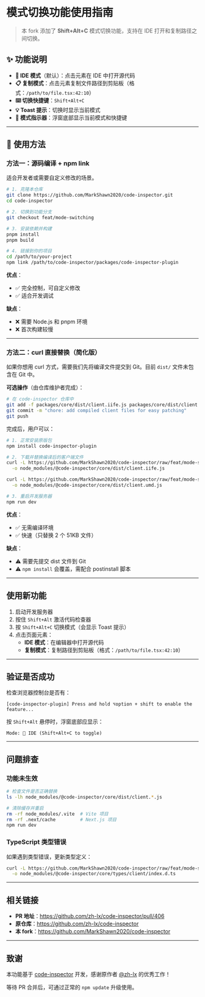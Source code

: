 # 模式切换功能使用指南

> 本 fork 添加了 **Shift+Alt+C** 模式切换功能，支持在 IDE 打开和复制路径之间切换。

## ✨ 功能说明

- **📝 IDE 模式**（默认）：点击元素在 IDE 中打开源代码
- **📋 复制模式**：点击元素复制文件路径到剪贴板（格式：`/path/to/file.tsx:42:10`）
- **⌨️ 切换快捷键**：`Shift+Alt+C`
- **💡 Toast 提示**：切换时显示当前模式
- **🎯 模式指示器**：浮窗底部显示当前模式和快捷键

---

## 🚀 使用方法

### 方法一：源码编译 + npm link

适合开发者或需要自定义修改的场景。

```bash
# 1. 克隆本仓库
git clone https://github.com/MarkShawn2020/code-inspector.git
cd code-inspector

# 2. 切换到功能分支
git checkout feat/mode-switching

# 3. 安装依赖并构建
pnpm install
pnpm build

# 4. 链接到你的项目
cd /path/to/your-project
npm link /path/to/code-inspector/packages/code-inspector-plugin
```

**优点**：
- ✅ 完全控制，可自定义修改
- ✅ 适合开发调试

**缺点**：
- ❌ 需要 Node.js 和 pnpm 环境
- ❌ 首次构建较慢

---

### 方法二：curl 直接替换（简化版）

如果你想用 curl 方式，需要我们先将编译文件提交到 Git。目前 `dist/` 文件未包含在 Git 中。

**可选操作**（由仓库维护者完成）：
```bash
# 在 code-inspector 仓库中
git add -f packages/core/dist/client.iife.js packages/core/dist/client.umd.js
git commit -m "chore: add compiled client files for easy patching"
git push
```

完成后，用户可以：
```bash
# 1. 正常安装原版包
npm install code-inspector-plugin

# 2. 下载并替换编译后的客户端文件
curl -L https://github.com/MarkShawn2020/code-inspector/raw/feat/mode-switching/packages/core/dist/client.iife.js \
  -o node_modules/@code-inspector/core/dist/client.iife.js

curl -L https://github.com/MarkShawn2020/code-inspector/raw/feat/mode-switching/packages/core/dist/client.umd.js \
  -o node_modules/@code-inspector/core/dist/client.umd.js

# 3. 重启开发服务器
npm run dev
```

**优点**：
- ✅ 无需编译环境
- ✅ 快速（只替换 2 个 51KB 文件）

**缺点**：
- ⚠️ 需要先提交 dist 文件到 Git
- ⚠️ `npm install` 会覆盖，需配合 postinstall 脚本

---

## 使用新功能

1. 启动开发服务器
2. 按住 `Shift+Alt` 激活代码检查器
3. 按 `Shift+Alt+C` 切换模式（会显示 Toast 提示）
4. 点击页面元素：
   - **IDE 模式**：在编辑器中打开源代码
   - **复制模式**：复制路径到剪贴板（格式：`/path/to/file.tsx:42:10`）

---

## 验证是否成功

检查浏览器控制台是否有：
```
[code-inspector-plugin] Press and hold ⌥option + shift to enable the feature...
```

按 `Shift+Alt` 悬停时，浮窗底部应显示：
```
Mode: 📝 IDE (Shift+Alt+C to toggle)
```

---

## 问题排查

### 功能未生效

```bash
# 检查文件是否正确替换
ls -lh node_modules/@code-inspector/core/dist/client.*.js

# 清除缓存并重启
rm -rf node_modules/.vite  # Vite 项目
rm -rf .next/cache         # Next.js 项目
npm run dev
```

### TypeScript 类型错误

如果遇到类型错误，更新类型定义：

```bash
curl -L https://github.com/MarkShawn2020/code-inspector/raw/feat/mode-switching/packages/core/types/client/index.d.ts \
  -o node_modules/@code-inspector/core/types/client/index.d.ts
```

---

## 相关链接

- **PR 地址**：https://github.com/zh-lx/code-inspector/pull/406
- **原仓库**：https://github.com/zh-lx/code-inspector
- **本 fork**：https://github.com/MarkShawn2020/code-inspector

---

## 致谢

本功能基于 [code-inspector](https://github.com/zh-lx/code-inspector) 开发，感谢原作者 [@zh-lx](https://github.com/zh-lx) 的优秀工作！

等待 PR 合并后，可通过正常的 `npm update` 升级使用。
